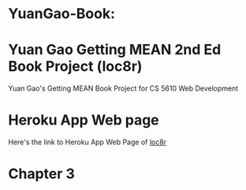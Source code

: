# YuanGao-Book:
# Yuan Gao Getting MEAN 2nd Ed Book Project (loc8r)
Yuan Gao's Getting MEAN Book Project for CS 5610 Web Development

# Heroku App Web page
Here's the link to Heroku App Web Page of [loc8r](https://loc8r-yuangao.herokuapp.com)

# Chapter 3
